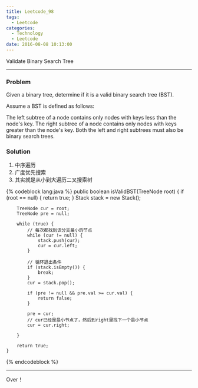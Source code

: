 ```yaml
---
title: Leetcode_98
tags:
  - Leetcode
categories:
  - Technology
  - Leetcode
date: 2016-08-08 10:13:00
---
```

Validate Binary Search Tree
<!-- more -->

***

### Problem
Given a binary tree, determine if it is a valid binary search tree (BST).

Assume a BST is defined as follows:

The left subtree of a node contains only nodes with keys less than the node's key.
The right subtree of a node contains only nodes with keys greater than the node's key.
Both the left and right subtrees must also be binary search trees.

### Solution 
1. 中序遍历
2. 广度优先搜索
3. 其实就是从小到大遍历二叉搜索树

{% codeblock lang:java  %}
    public boolean isValidBST(TreeNode root) {
        if (root == null) {
            return true;
        }
        Stack<TreeNode> stack = new Stack<TreeNode>();

        TreeNode cur = root;
        TreeNode pre = null;

        while (true) {
            // 每次都找到该分支最小的节点
            while (cur != null) {
                stack.push(cur);
                cur = cur.left;
            }

            // 循环退出条件
            if (stack.isEmpty()) {
                break;
            }
            cur = stack.pop();

            if (pre != null && pre.val >= cur.val) {
                return false;
            }

            pre = cur;
            // cur已经是最小节点了，然后到right里找下一个最小节点
            cur = cur.right;

        }

        return true;
    }
{% endcodeblock %}

*** 

Over！










































